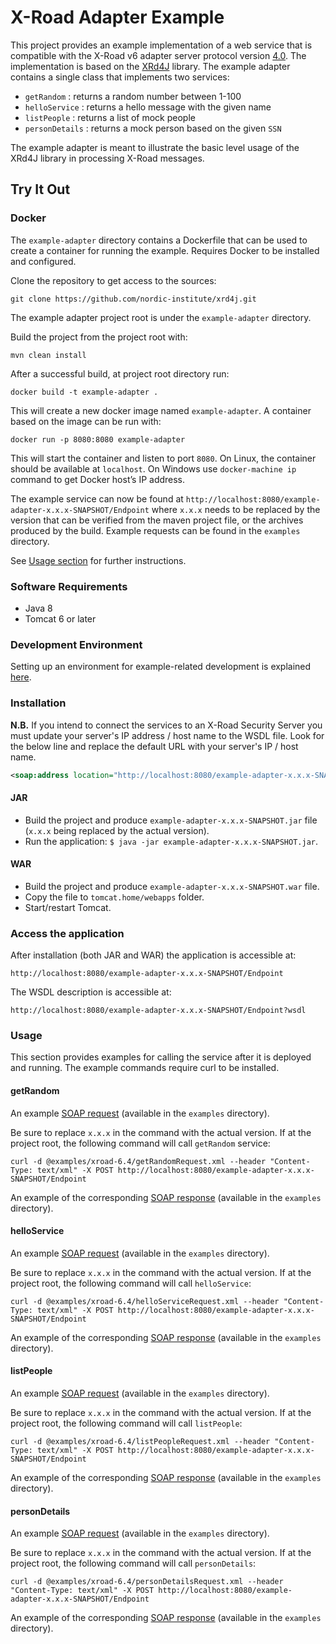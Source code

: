 # X-Road Adapter Example

This project provides an example implementation of a web service that is compatible with the X-Road v6 adapter server protocol version [4.0](https://github.com/nordic-institute/X-Road/blob/develop/doc/Protocols/pr-mess_x-road_message_protocol.md). The implementation is based on the [XRd4J](https://github.com/nordic-institute/xrd4j) library. The example adapter contains a single class that
implements two services:

- `getRandom` : returns a random number between 1-100
- `helloService` : returns a hello message with the given name
- `listPeople` : returns a list of mock people
- `personDetails` : returns a mock person based on the given `SSN`

The example adapter is meant to illustrate the basic level usage of the XRd4J library in processing X-Road messages.

## Try It Out

### Docker

The `example-adapter` directory contains a Dockerfile that can be used to create a container for running the example. Requires Docker to be installed and configured.

Clone the repository to get access to the sources:

```
git clone https://github.com/nordic-institute/xrd4j.git
```

The example adapter project root is under the `example-adapter` directory.

Build the project from the project root with:

```
mvn clean install
```

After a successful build, at project root directory run:

```
docker build -t example-adapter .
```

This will create a new docker image named `example-adapter`. A container based on the image can be run with:

```
docker run -p 8080:8080 example-adapter
```

This will start the container and listen to port `8080`. On Linux, the container should be available at `localhost`. On Windows use `docker-machine ip` command to get Docker host’s IP address.

The example service can now be found at `http://localhost:8080/example-adapter-x.x.x-SNAPSHOT/Endpoint` where `x.x.x` needs to be replaced by the version that can be verified from the maven project file, or the archives produced by the build.
Example requests can be found in the `examples` directory.

See [Usage section](#usage) for further instructions.

### Software Requirements

- Java 8
- Tomcat 6 or later

### Development Environment

Setting up an environment for example-related development is explained [here](Setting-up-Development-Environment.md).

### Installation

**N.B.** If you intend to connect the services to an X-Road Security Server you must update your server's IP address / host name to the WSDL file. Look for the below line and replace the default URL with your server's IP / host name.

```XML
<soap:address location="http://localhost:8080/example-adapter-x.x.x-SNAPSHOT/Endpoint" />
```

#### JAR

- Build the project and produce `example-adapter-x.x.x-SNAPSHOT.jar` file (`x.x.x` being replaced by the actual version).
- Run the application: `$ java -jar example-adapter-x.x.x-SNAPSHOT.jar`.

#### WAR

- Build the project and produce `example-adapter-x.x.x-SNAPSHOT.war` file.
- Copy the file to `tomcat.home/webapps` folder.
- Start/restart Tomcat.

### Access the application

After installation (both JAR and WAR) the application is accessible at:

```
http://localhost:8080/example-adapter-x.x.x-SNAPSHOT/Endpoint
```

The WSDL description is accessible at:

```
http://localhost:8080/example-adapter-x.x.x-SNAPSHOT/Endpoint?wsdl
```

### Usage

This section provides examples for calling the service after it is deployed and running. The example commands require curl to be installed.

#### getRandom

An example [SOAP request](examples/xroad-6.4/getRandomRequest.xml) (available in the `examples` directory).

Be sure to replace `x.x.x` in the command with the actual version. If at the project root, the following command will call `getRandom` service:

```
curl -d @examples/xroad-6.4/getRandomRequest.xml --header "Content-Type: text/xml" -X POST http://localhost:8080/example-adapter-x.x.x-SNAPSHOT/Endpoint
```

An example of the corresponding [SOAP response](examples/xroad-6.4/getRandomResponse.xml) (available in the `examples` directory).

#### helloService

An example [SOAP request](examples/xroad-6.4/helloServiceRequest.xml) (available in the `examples` directory).

Be sure to replace `x.x.x` in the command with the actual version. If at the project root, the following command will call `helloService`:

```
curl -d @examples/xroad-6.4/helloServiceRequest.xml --header "Content-Type: text/xml" -X POST http://localhost:8080/example-adapter-x.x.x-SNAPSHOT/Endpoint
```

An example of the corresponding [SOAP response](examples/xroad-6.4/helloServiceResponse.xml) (available in the `examples` directory).

#### listPeople

An example [SOAP request](examples/xroad-6.4/listPeopleRequest.xml) (available in the `examples` directory).

Be sure to replace `x.x.x` in the command with the actual version. If at the project root, the following command will call `listPeople`:

```
curl -d @examples/xroad-6.4/listPeopleRequest.xml --header "Content-Type: text/xml" -X POST http://localhost:8080/example-adapter-x.x.x-SNAPSHOT/Endpoint
```

An example of the corresponding [SOAP response](examples/xroad-6.4/listPeopleResponse.xml) (available in the `examples` directory).

#### personDetails

An example [SOAP request](examples/xroad-6.4/personDetailsRequest.xml) (available in the `examples` directory).

Be sure to replace `x.x.x` in the command with the actual version. If at the project root, the following command will call `personDetails`:

```
curl -d @examples/xroad-6.4/personDetailsRequest.xml --header "Content-Type: text/xml" -X POST http://localhost:8080/example-adapter-x.x.x-SNAPSHOT/Endpoint
```

An example of the corresponding [SOAP response](examples/xroad-6.4/personDetailsResponse.xml) (available in the `examples` directory).

